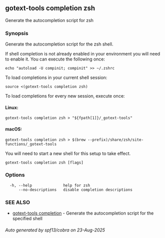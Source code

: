 ## gotext-tools completion zsh

Generate the autocompletion script for zsh

### Synopsis

Generate the autocompletion script for the zsh shell.

If shell completion is not already enabled in your environment you will need
to enable it.  You can execute the following once:

	echo "autoload -U compinit; compinit" >> ~/.zshrc

To load completions in your current shell session:

	source <(gotext-tools completion zsh)

To load completions for every new session, execute once:

#### Linux:

	gotext-tools completion zsh > "${fpath[1]}/_gotext-tools"

#### macOS:

	gotext-tools completion zsh > $(brew --prefix)/share/zsh/site-functions/_gotext-tools

You will need to start a new shell for this setup to take effect.


```
gotext-tools completion zsh [flags]
```

### Options

```
  -h, --help              help for zsh
      --no-descriptions   disable completion descriptions
```

### SEE ALSO

* [gotext-tools completion](gotext-tools_completion.md)	 - Generate the autocompletion script for the specified shell

###### Auto generated by spf13/cobra on 23-Aug-2025
